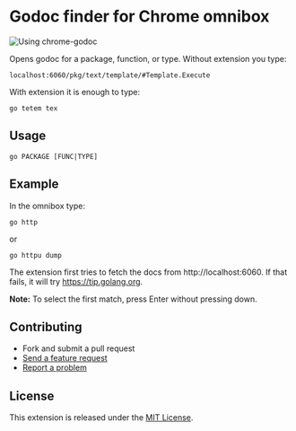 # Godoc finder for Chrome omnibox

![Using chrome-godoc](http://g.recordit.co/GajNOXsMnO.gif)

Opens godoc for a package, function, or type. Without extension you type:

    localhost:6060/pkg/text/template/#Template.Execute

With extension it is enough to type:

    go tetem tex

## Usage

    go PACKAGE [FUNC|TYPE]

## Example

In the omnibox type:

    go http

or

    go httpu dump

The extension first tries to fetch the docs from http://localhost:6060. If that fails, it will try https://tip.golang.org.

**Note:** To select the first match, press Enter without pressing down.

## Contributing

- Fork and submit a pull request
- [Send a feature request](https://github.com/siadat/chrome-godoc/issues/new)
- [Report a problem](https://github.com/siadat/chrome-godoc/issues/new)

## License

This extension is released under the [MIT License](http://www.opensource.org/licenses/MIT).
